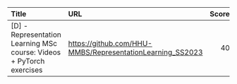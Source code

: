 | Title                                                                | URL                                                       |   Score | Date                |
|:---------------------------------------------------------------------|:----------------------------------------------------------|--------:|:--------------------|
| [D] - Representation Learning MSc course: Videos + PyTorch exercises | https://github.com/HHU-MMBS/RepresentationLearning_SS2023 |      40 | 2023-07-11 09:52:53 |